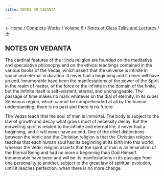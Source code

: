 ```yaml
---
title: NOTES ON VEDANTA

---
```

<div>

[←](freedom_of_the_self.htm) [Home](../../../index.htm) /
[Complete-Works](../../complete_works.htm) / [Volume
6](../volume_6_contents.htm) / [Notes of Class Talks and
Lectures](notes_of_class_talks_and_lectures_contents.htm)
/ [→](hindu_and_greek.htm)

  

## NOTES ON VEDANTA

The cardinal features of the Hindu religion are founded on the
meditative and speculative philosophy and on the ethical teachings
contained in the various books of the Vedas, which assert that the
universe is infinite in space and eternal in duration. It never had a
beginning and it never will have an end. Innumerable have been the
manifestations of the power of the Spirit in the realm of matter, of the
force or the Infinite in the domain of the finite, but the Infinite
Itself is self-existent, eternal, and unchangeable. The passage of time
makes no mark whatever on the dial of eternity. In its super Sensuous
region, which cannot be comprehended at all by the human understanding,
there is no past and there is no future.

The Vedas teach that the soul of man is immortal. The body is subject to
the law of growth and decay what grows must of necessity decay. But the
indwelling spirit is related to the infinite and eternal life; it never
had a beginning, and it will never have an end. One of the chief
distinctions between the Vedic and the Christian religion is that the
Christian religion teaches that each human soul had its beginning at its
birth into this world; whereas the Vedic religion asserts that the
spirit of man is an emanation of the Eternal Being and had no more a
beginning than God Himself. Innumerable have been and will be its
manifestations in its passage from one personality to another, subject
to the great law of spiritual evolution, until it reaches perfection,
when there is no more change.

</div>

